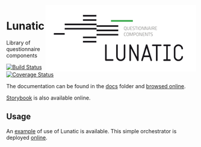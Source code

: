 <img align="right" src="docs/img/lunatic-logo.png" alt="Lunatic logo"/>

# Lunatic

Library of questionnaire components

[![Build Status](https://travis-ci.org/InseeFr/Lunatic.svg?branch=master)](https://travis-ci.org/InseeFr/Lunatic)
[![Coverage Status](https://coveralls.io/repos/github/InseeFr/Lunatic/badge.svg?branch=master)](https://coveralls.io/github/InseeFr/Lunatic?branch=master)

The documentation can be found in the [docs](https://github.com/InseeFr/Lunatic/tree/master/docs) folder and [browsed online](https://inseefr.github.io/Lunatic).

[Storybook](https://inseefr.github.io/Lunatic/storybook) is also available online.

## Usage

An [example](https://github.com/InseeFr/Lunatic/tree/master/example) of use of Lunatic is available. This simple orchestrator is deployed [online](https://inseefr.github.io/Lunatic/example).
